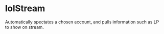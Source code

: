 # lolStream
Automatically spectates a chosen account, and pulls information such as LP to show on stream.
